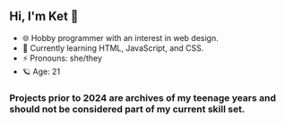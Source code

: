 ## Hi, I'm Ket 👋
- 🌐 Hobby programmer with an interest in web design.
- 🌱 Currently learning HTML, JavaScript, and CSS.
- ⚡️ Pronouns: she/they
- 🪐 Age: 21
### Projects prior to 2024 are archives of my teenage years and should not be considered part of my current skill set.


<!--
**stayberri/stayberri** is a ✨ _special_ ✨ repository because its `README.md` (this file) appears on your GitHub profile.

Here are some ideas to get you started:

- 🔭 I’m currently working on ...
- 🌱 I’m currently learning ...
- 👯 I’m looking to collaborate on ...
- 🤔 I’m looking for help with ...
- 💬 Ask me about ...
- 📫 How to reach me: ...
- 😄 Pronouns: ...
- ⚡ Fun fact: ...
-->
